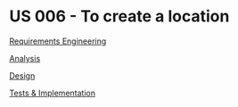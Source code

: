 # US 006 - To create a location 

[Requirements Engineering](01.requirements-engineering/requirements-engineering.md)

[Analysis](02.analysis/Analysis.md)

[Design](03.design/design.md)

[Tests & Implementation ](04.tests-and-implementation/tests.md)
